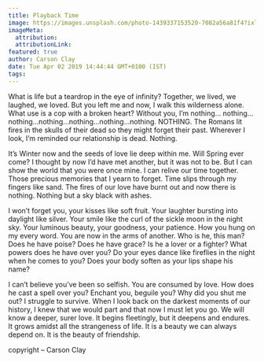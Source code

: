 ```yaml
---
title: Playback Time
image: https://images.unsplash.com/photo-1439337153520-7082a56a81f4?ixlib=rb-1.2.1&q=80&fm=jpg&crop=entropy&cs=tinysrgb&w=1080&fit=max&ixid=eyJhcHBfaWQiOjF9
imageMeta:
  attribution:
  attributionLink:
featured: true
author: Carson Clay
date: Tue Apr 02 2019 14:44:44 GMT+0100 (IST)
tags:
---
```


What is life but a teardrop in the eye of infinity? Together, we lived, we laughed, we loved. But you left me and now, I walk this wilderness alone. What use is a cop with a broken heart? Without you, I’m nothing… nothing…nothing…nothing…nothing…nothing…nothing. NOTHING. The Romans lit fires in the skulls of their dead so they might forget their past. Wherever I look, I’m reminded our relationship is dead. Nothing.

It’s Winter now and the seeds of love lie deep within me. Will Spring ever come? I thought by now I’d have met another, but it was not to be. But I can show the world that you were once mine. I can relive our time together. Those precious memories that I yearn to forget. Time slips through my fingers like sand. The fires of our love have burnt out and now there is nothing. Nothing but a sky black with ashes.

I won’t forget you, your kisses like soft fruit. Your laughter bursting into daylight like silver. Your smile like the curl of the sickle moon in the night sky. Your luminous beauty, your goodness, your patience. How you hung on my every word. You are now in the arms of another. Who is he, this man? Does he have poise? Does he have grace? Is he a lover or a fighter? What powers does he have over you? Do your eyes dance like fireflies in the night when he comes to you? Does your body soften as your lips shape his name?

I can’t believe you’ve been so selfish. You are consumed by love. How does he cast a spell over you? Enchant you, beguile you? Why did you shut me out? I struggle to survive. When I look back on the darkest moments of our history, I knew that we would part and that now I must let you go. We will know a deeper, surer love. It begins fleetingly, but it deepens and endures. It grows amidst all the strangeness of life. It is a beauty we can always depend on. It is the beauty of friendship.

copyright – Carson Clay
